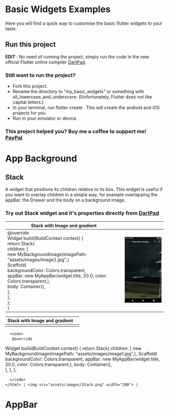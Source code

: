 # Basic Widgets Examples

Here you will find a quick way to customise the basic flutter widgets to your taste. 

## Run this project

**EDIT** : No need of running the project, simply run the code in the new official Flutter online compiler [DartPad](https://dartpad.dartlang.org/flutter).

### Still want to run the project?
- Fork this project.
- Rename the directory to "my_basic_widgets" or something with all_lowercase_and_underscore. (Unfortunately, Flutter does not like capital letters.)
- In your terminal, run flutter create . This will create the android and iOS projects for you.
- Run in your emulator or device.

### This project helped you? Buy me a coffee to support me! [PayPal](https://paypal.me/drogbut "PayPal")

# App Background

## Stack
A widget that positions its children relative to its box.
This widget is useful if you want to overlay children in a simple way, for example overlapping the appBar, the Drawer and the body on a background image.
### Try out Stack widget and it's properties directly from [DartPad](https://dartpad.dev/d548285fd710d4c94cb1ff59835b85bd?null_safety=true) 

| Stack with Image and gradient        |            | 
| ------------- |:-------------:|
| @override <br>  Widget build(BuildContext context) {<br>  return Stack(<br> children: [<br>new MyBackgroundImage(imagePath: "assets/images/image1.jpg",)<br>  Scaffold(<br> backgroundColor: Colors.transparent,<br>appBar: new MyAppBar(widget.title, 20.0, color: Colors.transparent,),<br>body:  Container(),<br>),<br>],<br>);<br>}    | <img src="assets/images/Stack.png" width="200"> | 

| Stack with Image and gradient        |            | 
| ------------- |:-------------:|
| <html>
      <code>
       @override
  Widget build(BuildContext context) {
    return Stack(
      children: [
        new MyBackgroundImage(imagePath: "assets/images/image1.jpg",),
        Scaffold(
          backgroundColor: Colors.transparent,
          appBar: new MyAppBar(widget.title, 20.0, color: Colors.transparent,),
          body:  Container(),         
        ),
      ],
    );

      </code>
    </html> | <img src="assets/images/Stack.png" width="200"> | 
 




# AppBar








